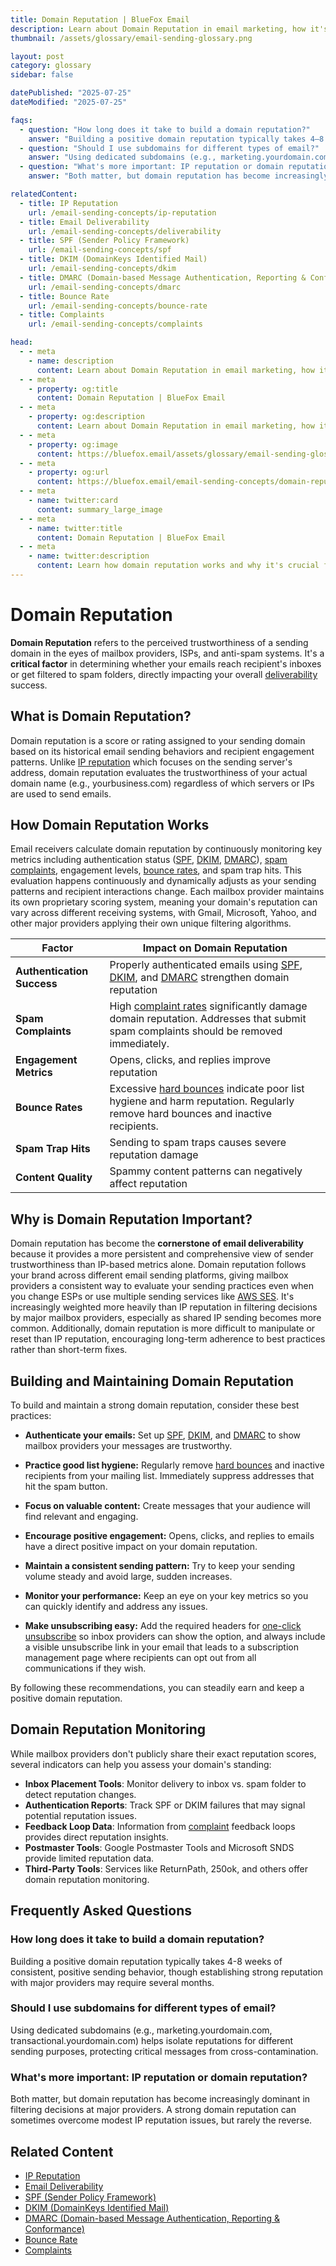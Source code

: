 ```yaml
---
title: Domain Reputation | BlueFox Email
description: Learn about Domain Reputation in email marketing, how it's established, tracked, and why it's critical for email deliverability.
thumbnail: /assets/glossary/email-sending-glossary.png

layout: post
category: glossary
sidebar: false

datePublished: "2025-07-25"
dateModified: "2025-07-25"

faqs:
  - question: "How long does it take to build a domain reputation?"
    answer: "Building a positive domain reputation typically takes 4–8 weeks of consistent, positive sending behavior, though establishing strong reputation with major providers may require several months."
  - question: "Should I use subdomains for different types of email?"
    answer: "Using dedicated subdomains (e.g., marketing.yourdomain.com, transactional.yourdomain.com) helps isolate reputations for different sending purposes, protecting critical messages from cross-contamination."
  - question: "What's more important: IP reputation or domain reputation?"
    answer: "Both matter, but domain reputation has become increasingly dominant in filtering decisions at major providers. A strong domain reputation can sometimes overcome modest IP reputation issues, but rarely the reverse."

relatedContent:
  - title: IP Reputation
    url: /email-sending-concepts/ip-reputation
  - title: Email Deliverability
    url: /email-sending-concepts/deliverability
  - title: SPF (Sender Policy Framework)
    url: /email-sending-concepts/spf
  - title: DKIM (DomainKeys Identified Mail)
    url: /email-sending-concepts/dkim
  - title: DMARC (Domain-based Message Authentication, Reporting & Conformance)
    url: /email-sending-concepts/dmarc
  - title: Bounce Rate
    url: /email-sending-concepts/bounce-rate
  - title: Complaints
    url: /email-sending-concepts/complaints

head:
  - - meta
    - name: description
      content: Learn about Domain Reputation in email marketing, how it's established, tracked, and why it's critical for email deliverability.
  - - meta
    - property: og:title
      content: Domain Reputation | BlueFox Email
  - - meta
    - property: og:description
      content: Learn about Domain Reputation in email marketing, how it's established, tracked, and why it's critical for email deliverability.
  - - meta
    - property: og:image
      content: https://bluefox.email/assets/glossary/email-sending-glossary.png
  - - meta
    - property: og:url
      content: https://bluefox.email/email-sending-concepts/domain-reputation
  - - meta
    - name: twitter:card
      content: summary_large_image
  - - meta
    - name: twitter:title
      content: Domain Reputation | BlueFox Email
  - - meta
    - name: twitter:description
      content: Learn how domain reputation works and why it's crucial for email deliverability success.
---
```


<GlossaryNavigation />

# Domain Reputation

**Domain Reputation** refers to the perceived trustworthiness of a sending domain in the eyes of mailbox providers, ISPs, and anti-spam systems. It's a **critical factor** in determining whether your emails reach recipient's inboxes or get filtered to spam folders, directly impacting your overall [deliverability](/email-sending-concepts/deliverability) success.

## What is Domain Reputation?

Domain reputation is a score or rating assigned to your sending domain based on its historical email sending behaviors and recipient engagement patterns. Unlike [IP reputation](/email-sending-concepts/ip-reputation) which focuses on the sending server's address, domain reputation evaluates the trustworthiness of your actual domain name (e.g., yourbusiness.com) regardless of which servers or IPs are used to send emails.

## How Domain Reputation Works

Email receivers calculate domain reputation by continuously monitoring key metrics including authentication status ([SPF](/email-sending-concepts/spf), [DKIM](/email-sending-concepts/dkim), [DMARC](/email-sending-concepts/dmarc)), [spam complaints](/email-sending-concepts/complaints), engagement levels, [bounce rates](/email-sending-concepts/bounce-rate), and spam trap hits. This evaluation happens continuously and dynamically adjusts as your sending patterns and recipient interactions change. Each mailbox provider maintains its own proprietary scoring system, meaning your domain's reputation can vary across different receiving systems, with Gmail, Microsoft, Yahoo, and other major providers applying their own unique filtering algorithms.

| Factor | Impact on Domain Reputation |
|--------|---------------------------|
| **Authentication Success** | Properly authenticated emails using [SPF](/email-sending-concepts/spf), [DKIM](/email-sending-concepts/dkim), and [DMARC](/email-sending-concepts/dmarc) strengthen domain reputation |
| **Spam Complaints** | High [complaint rates](/email-sending-concepts/complaints) significantly damage domain reputation. Addresses that submit spam complaints should be removed immediately. |
| **Engagement Metrics** | Opens, clicks, and replies improve reputation |
| **Bounce Rates** | Excessive [hard bounces](/email-sending-concepts/hard-bounce) indicate poor list hygiene and harm reputation. Regularly remove hard bounces and inactive recipients. |
| **Spam Trap Hits** | Sending to spam traps causes severe reputation damage |
| **Content Quality** | Spammy content patterns can negatively affect reputation |

## Why is Domain Reputation Important?

Domain reputation has become the **cornerstone of email deliverability** because it provides a more persistent and comprehensive view of sender trustworthiness than IP-based metrics alone. Domain reputation follows your brand across different email sending platforms, giving mailbox providers a consistent way to evaluate your sending practices even when you change ESPs or use multiple sending services like [AWS SES](/aws-concepts/ses). It's increasingly weighted more heavily than IP reputation in filtering decisions by major mailbox providers, especially as shared IP sending becomes more common. Additionally, domain reputation is more difficult to manipulate or reset than IP reputation, encouraging long-term adherence to best practices rather than short-term fixes.

## Building and Maintaining Domain Reputation

To build and maintain a strong domain reputation, consider these best practices:

- **Authenticate your emails:** Set up [SPF](/email-sending-concepts/spf), [DKIM](/email-sending-concepts/dkim), and [DMARC](/email-sending-concepts/dmarc) to show mailbox providers your messages are trustworthy.

- **Practice good list hygiene:** Regularly remove [hard bounces](/email-sending-concepts/hard-bounce) and inactive recipients from your mailing list. Immediately suppress addresses that hit the spam button.

- **Focus on valuable content:** Create messages that your audience will find relevant and engaging.

- **Encourage positive engagement:** Opens, clicks, and replies to emails have a direct positive impact on your domain reputation.

- **Maintain a consistent sending pattern:** Try to keep your sending volume steady and avoid large, sudden increases.

- **Monitor your performance:** Keep an eye on your key metrics so you can quickly identify and address any issues.

- **Make unsubscribing easy:** Add the required headers for [one-click unsubscribe](/email-sending-concepts/one-click-unsubscribe) so inbox providers can show the option, and always include a visible unsubscribe link in your email that leads to a subscription management page where recipients can opt out from all communications if they wish.

By following these recommendations, you can steadily earn and keep a positive domain reputation.

## Domain Reputation Monitoring

While mailbox providers don't publicly share their exact reputation scores, several indicators can help you assess your domain's standing:

- **Inbox Placement Tools**: Monitor delivery to inbox vs. spam folder to detect reputation changes.
- **Authentication Reports**: Track SPF or DKIM failures that may signal potential reputation issues.
- **Feedback Loop Data**: Information from [complaint](/email-sending-concepts/complaints) feedback loops provides direct reputation insights.
- **Postmaster Tools**: Google Postmaster Tools and Microsoft SNDS provide limited reputation data.
- **Third-Party Tools**: Services like ReturnPath, 250ok, and others offer domain reputation monitoring.

## Frequently Asked Questions

### How long does it take to build a domain reputation?
Building a positive domain reputation typically takes 4-8 weeks of consistent, positive sending behavior, though establishing strong reputation with major providers may require several months.

### Should I use subdomains for different types of email?
Using dedicated subdomains (e.g., marketing.yourdomain.com, transactional.yourdomain.com) helps isolate reputations for different sending purposes, protecting critical messages from cross-contamination.

### What's more important: IP reputation or domain reputation?
Both matter, but domain reputation has become increasingly dominant in filtering decisions at major providers. A strong domain reputation can sometimes overcome modest IP reputation issues, but rarely the reverse.

## Related Content

- [IP Reputation](/email-sending-concepts/ip-reputation)
- [Email Deliverability](/email-sending-concepts/deliverability)
- [SPF (Sender Policy Framework)](/email-sending-concepts/spf)
- [DKIM (DomainKeys Identified Mail)](/email-sending-concepts/dkim)
- [DMARC (Domain-based Message Authentication, Reporting & Conformance)](/email-sending-concepts/dmarc)
- [Bounce Rate](/email-sending-concepts/bounce-rate)
- [Complaints](/email-sending-concepts/complaints)

<GlossaryCTA />
